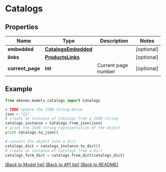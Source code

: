 # Catalogs


## Properties
Name | Type | Description | Notes
------------ | ------------- | ------------- | -------------
**embedded** | [**CatalogsEmbedded**](CatalogsEmbedded.md) |  | [optional] 
**links** | [**ProductsLinks**](ProductsLinks.md) |  | [optional] 
**current_page** | **int** | Current page number | [optional] 

## Example

```python
from akeneo.models.catalogs import Catalogs

# TODO update the JSON string below
json = "{}"
# create an instance of Catalogs from a JSON string
catalogs_instance = Catalogs.from_json(json)
# print the JSON string representation of the object
print Catalogs.to_json()

# convert the object into a dict
catalogs_dict = catalogs_instance.to_dict()
# create an instance of Catalogs from a dict
catalogs_form_dict = catalogs.from_dict(catalogs_dict)
```
[[Back to Model list]](../README.md#documentation-for-models) [[Back to API list]](../README.md#documentation-for-api-endpoints) [[Back to README]](../README.md)


